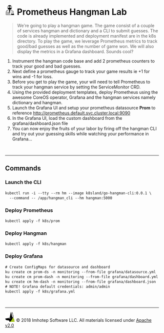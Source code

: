 # <img src="../assets/lab.png" width="32" height="auto"/> Prometheus Hangman Lab

> We're going to play a hangman game. The game consist of a couple of
> services hangman and dictionary and a CLI to submit guesses. The code
> is already implemented and deployment manifest are in the k8s directory.
> To play the game, we leverage Prometheus metrics to track good/bad guesses
> as well as the number of game won. We will also display the metrics in a Grafana
> dashboard. Sounds cool?

1. Instrument the hangman code base and add 2 prometheus counters to track your
   good and bad guesses.
2. Next define a prometheus gauge to track your game results ie +1 for wins and -1
   for loss.
3. Before you get to play the game, your will need to tell Prometheus to
   track your hangman service by setting the ServiceMonitor CRD.
4. Using the provided deployment templates, deploy Prometheus using the awesome
   CoreOS operator, Grafana and the hangman services namely dictionary and hangman.
5. Launch the Grafana UI and setup your prometheus datasource **Prom** to reference
   http://prometheus.default.svc.cluster.local:9090
6. In the Grafana UI, load the custom dashboard from the grafana/dashboard.json file
7. You can now enjoy the fruits of your labor by firing off the hangman CLI and
   try out your guessing skills while watching your performance in Grafana...

<br/>

---
## Commands

### Launch the CLI

```shell
kubectl run -i --tty --rm hm --image k8sland/go-hangman-cli:0.0.1 \
  --command -- /app/hangman_cli --hm hangman:5000
```

### Deploy Prometheus

```shell
kubectl apply -f k8s/prom
```

### Deploy Hangman

```shell
kubectl apply -f k8s/hangman
```

### Deploy Grafana

```shell
# Create ConfigMaps for datasource and dashboard
ku create cm prom-ds -n monitoring --from-file grafana/datasource.yml
ku create cm prom-dash -n monitoring --from-file grafana/dashboard.yml
ku create cm hm-dash -n monitoring --from-file grafana/dashboard.json
# NOTE! Grafana default credentials: admin/admin
kubectl apply -f k8s/grafana.yml
```


<br/>

---
<img src="../assets/imhotep_logo.png" width="32" height="auto"/> © 2018 Imhotep Software LLC.
All materials licensed under [Apache v2.0](http://www.apache.org/licenses/LICENSE-2.0)